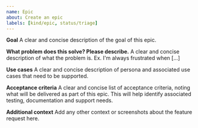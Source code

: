 ```yaml
---
name: Epic
about: Create an epic
labels: [kind/epic, status/triage]
---
```


**Goal**
A clear and concise description of the goal of this epic.

**What problem does this solve? Please describe.**
A clear and concise description of what the problem is. Ex. I'm always frustrated when [...]

**Use cases**
A clear and concise description of persona and associated use cases that need to be supported.

**Acceptance criteria**
A clear and concise list of acceptance criteria, noting what will be delivered as part of this epic. This will help identify associated testing, documentation and support needs.

**Additional context**
Add any other context or screenshots about the feature request here.
